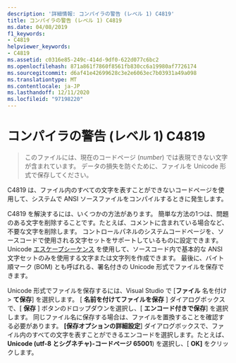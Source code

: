 ```yaml
---
description: '詳細情報: コンパイラの警告 (レベル 1) C4819'
title: コンパイラの警告 (レベル 1) C4819
ms.date: 04/08/2019
f1_keywords:
- C4819
helpviewer_keywords:
- C4819
ms.assetid: c0316e85-249c-414d-9df0-622d077c6bc2
ms.openlocfilehash: 871a861f7860f8561fb830cc6a19980af7726174
ms.sourcegitcommit: d6af41e42699628c3e2e6063ec7b03931a49a098
ms.translationtype: MT
ms.contentlocale: ja-JP
ms.lasthandoff: 12/11/2020
ms.locfileid: "97198220"
---
```

# <a name="compiler-warning-level-1-c4819"></a>コンパイラの警告 (レベル 1) C4819

> このファイルには、現在のコードページ (*number*) では表現できない文字が含まれています。 データの損失を防ぐために、ファイルを Unicode 形式で保存してください。

C4819 は、ファイル内のすべての文字を表すことができないコードページを使用して、システムで ANSI ソースファイルをコンパイルするときに発生します。

C4819 を解決するには、いくつかの方法があります。 簡単な方法の1つは、問題のある文字を削除することです。たとえば、コメントに含まれている場合など、不要な文字を削除します。 コントロールパネルのシステムコードページを、ソースコードで使用される文字セットをサポートしているものに設定できます。 Unicode [エスケープシーケンス](../../c-language/escape-sequences.md) を使用して、ソースコード内で基本的な ANSI 文字セットのみを使用する文字または文字列を作成できます。 最後に、バイト順マーク (BOM) とも呼ばれる、署名付きの Unicode 形式でファイルを保存できます。

Unicode 形式でファイルを保存するには、Visual Studio で [**ファイル** 名を付け  >  **て保存**] を選択します。 [ **名前を付けてファイルを保存** ] ダイアログボックスで、[ **保存** ] ボタンのドロップダウンを選択し、[ **エンコード付きで保存**] を選択します。 同じファイル名に保存する場合は、ファイルを置換することを確認する必要があります。 **[保存オプションの詳細設定**] ダイアログボックスで、ファイル内のすべての文字を表すことができるエンコードを選択します。たとえば、 **Unicode (utf-8 とシグネチャ)-コードページ 65001**) を選択し、[ **OK]** をクリックします。
